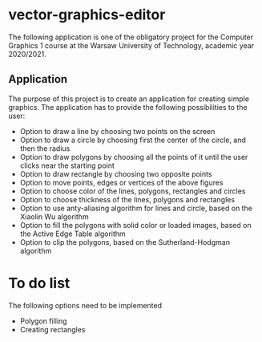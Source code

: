 # vector-graphics-editor
The following application is one of the obligatory project for the Computer Graphics 1 course at the Warsaw University of Technology, academic year 2020/2021.

## Application
The purpose of this project is to create an application for creating simple graphics. The application has to provide the following possibilities to the user:
- Option to draw a line by choosing two points on the screen
- Option to draw a circle by choosing first the center of the circle, and then the radius 
- Option to draw polygons by choosing all the points of it until the user clicks near the starting point
- Option to draw rectangle by choosing two opposite points
- Option to move points, edges or vertices of the above figures
- Option to choose color of the lines, polygons, rectangles and circles
- Option to choose thickness of the lines, polygons and rectangles
- Option to use anty-aliasing algorithm for lines and circle, based on the Xiaolin Wu algorithm
- Option to fill the polygons with solid color or loaded images, based on the Active Edge Table algorithm
- Option to clip the polygons, based on the Sutherland-Hodgman algorithm

# To do list
The following options need to be implemented
- Polygon filling 
- Creating rectangles 
